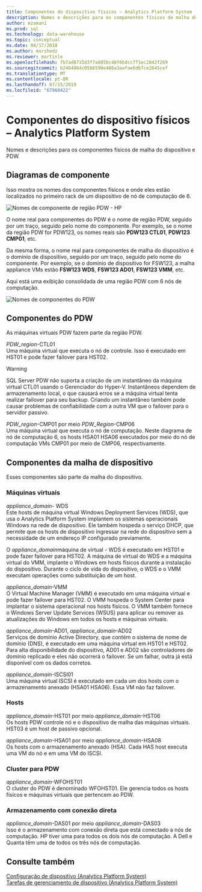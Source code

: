 ```yaml
---
title: Componentes do dispositivo físicos – Analytics Platform System | Microsoft Docs
description: Nomes e descrições para os componentes físicos de malha do dispositivo e PDW.
author: mzaman1
ms.prod: sql
ms.technology: data-warehouse
ms.topic: conceptual
ms.date: 04/17/2018
ms.author: murshedz
ms.reviewer: martinle
ms.openlocfilehash: fb7ad8715d3f7a885bc48f6bdcc7f1ec2842f269
ms.sourcegitcommit: b2464064c0566590e486a3aafae6d67ce2645cef
ms.translationtype: MT
ms.contentlocale: pt-BR
ms.lasthandoff: 07/15/2019
ms.locfileid: "67960422"
---
```

# <a name="appliance-physical-components---analytics-platform-system"></a>Componentes do dispositivo físicos – Analytics Platform System
Nomes e descrições para os componentes físicos de malha do dispositivo e PDW. 
  
<!-- MISSING LINKS See also [HDInsight Physical Components &#40;Analytics Platform System&#41;](hdinsight-physical-components.md).  -->  
  
## <a name="diagrams"></a>Diagramas de componente  
Isso mostra os nomes dos componentes físicos e onde eles estão localizados no primeiro rack de um dispositivo de nó de computação de 6.  
  
![Nomes de componente de região PDW - HP](./media/pdw-and-appliance-fabric-physical-components/APS_HW_ComponentNames-HP.png "APS_HW_ComponentNames HP")  
  
O nome real para componentes do PDW é o nome de região PDW, seguido por um traço, seguido pelo nome do componente. Por exemplo, se o nome da região PDW for PDW123, os nomes reais são **PDW123 CTL01**, **PDW123 CMP01**, etc.  
  
Da mesma forma, o nome real para componentes de malha do dispositivo é o domínio de dispositivo, seguido por um traço, seguido pelo nome do componente. Por exemplo, se o domínio de dispositivo for FSW123, a malha appliance VMs estão **FSW123 WDS**, **FSW123 AD01**, **FSW123 VMM**, etc.  
  
Aqui está uma exibição consolidada de uma região PDW com 6 nós de computação.  
  
![Nomes de componentes do PDW](./media/pdw-and-appliance-fabric-physical-components/APS_HW_Names.png "APS_HW_Names")  
  
## <a name="pdw"></a>Componentes do PDW  
As máquinas virtuais PDW fazem parte da região PDW.  
  
*PDW_region*-CTL01  
Uma máquina virtual que executa o nó de controle. Isso é executado em HST01 e pode fazer failover para HST02.  
  
> [!WARNING]  
> SQL Server PDW não suporta a criação de um instantâneo da máquina virtual CTL01 usando o Gerenciador do Hyper-V. Instantâneos dependem de armazenamento local, o que causará erros se a máquina virtual tenta realizar failover para seu backup. Criando um instantâneo também pode causar problemas de confiabilidade com a outra VM que o failover para o servidor passivo.  
  
*PDW_region*-CMP01 por meio *PDW_Region*-CMP06  
Uma máquina virtual que executa o nó de computação. Neste diagrama de nó de computação 6, os hosts HSA01 HSA06 executados por meio do nó de computação VMs CMP01 por meio de CMP06, respectivamente.  
  
## <a name="fabric"></a>Componentes da malha de dispositivo  
Esses componentes são parte da malha do dispositivo.  
  
### <a name="virtual-machines"></a>Máquinas virtuais  
*appliance_domain*- WDS  
Este hosts de máquina virtual Windows Deployment Services (WDS), que usa o Analytics Platform System implantem os sistemas operacionais Windows na rede de dispositivo. Ele também hospeda o serviço DHCP, que permite que os hosts de dispositivo ingressar na rede do dispositivo sem a necessidade de um endereço IP configurado previamente.  
  
O *appliance_domain*máquina de virtual - WDS é executado em HST01 e pode fazer failover para HST02. A máquina de virtual do WDS e a máquina virtual do VMM, implante o Windows em hosts físicos durante a instalação do dispositivo. Durante o ciclo de vida do dispositivo, o WDS e o VMM executam operações como substituição de um host.  
  
*appliance_domain*-VMM  
O Virtual Machine Manager (VMM) é executado em uma máquina virtual e pode fazer failover para HST02. O VMM hospeda o System Center para implantar o sistema operacional nos hosts físicos. O VMM também fornece o Windows Server Update Services (WSUS) para aplicar ou remover as atualizações do Windows em todos os hosts e máquinas virtuais.  
  
*appliance_domain*-AD01, *appliance_domain*-AD02  
Serviços de domínio Active Directory, que contém o sistema de nome de domínio (DNS), é executado em uma máquina virtual em HST01 e HST02. Para alta disponibilidade do dispositivo, AD01 e AD02 são controladores de domínio replicado e eles não ocorrerá o failover. Se um falhar, outra já está disponível com os dados corretos.  
  
*appliance_domain*-ISCSI01  
Uma máquina virtual ISCSI é executado em cada um dos hosts com o armazenamento anexado (HSA01 HSA06). Essa VM não faz failover.  
  
### <a name="hosts"></a>Hosts  
*appliance_domain*-HST01 por meio *appliance_domain*-HST06  
Os hosts PDW controle nó e o dispositivo de malha das máquinas virtuais. HST03 é um host de passivo opcional.  
  
*appliance_domain*-HSA01 por meio *appliance_domain*-HSA08  
Os hosts com o armazenamento anexado (HSA). Cada HAS host executa uma VM do nó e em uma VM do ISCSI.  
  
### <a name="cluster-for-pdw"></a>Cluster para PDW  
*appliance_domain*-WFOHST01  
O cluster do PDW é denominado WFOHST01. Ele gerencia todos os hosts físicos e máquinas virtuais que pertencem ao PDW.  
  
### <a name="direct-attached-storage"></a>Armazenamento com conexão direta  
*appliance_domain*-DAS01 por meio *appliance_domain*-DAS03  
Isso é o armazenamento com conexão direta que está conectado a nós de computação. HP tiver uma para todos os dois nós de computação. A Dell e Quanta têm uma de todos os três nós de computação.  
  
## <a name="see-also"></a>Consulte também  
<!-- MISSING LINKS [Hardware Configurations &#40;Analytics Platform System&#41;](../architecture/hardware-configurations.md)  -->  
[Configuração de dispositivo &#40;Analytics Platform System&#41;](appliance-configuration.md)  
[Tarefas de gerenciamento de dispositivo &#40;Analytics Platform System&#41;](appliance-management-tasks.md)  
  
